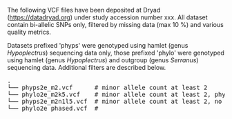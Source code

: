 The following VCF files have been deposited at Dryad (https://datadryad.org) under study accession number xxx. All dataset contain bi-allelic SNPs only, filtered by missing data (max 10 %) and various quality metrics.

Datasets prefixed 'phyps' were genotyped using hamlet (genus *Hypoplectrus*) sequencing data only, those prefixed 'phylo' were genotyped using hamlet (genus *Hypoplectrus*) and outgroup (genus *Serranus*) sequencing data. Additional filters are described below.

<pre>
.
└── phyps2e_m2.vcf      # minor allele count at least 2
└── phylo2e_m2k5.vcf    # minor allele count at least 2, physical distance between sites at least 5000 bp (used for IQ-TREE)
└── phyps2e_m2n1l5.vcf  # minor allele count at least 2, no missing data, filtered by linkage disequilibrium (see Methods; used for Admixture)
└── phylo2e_phased.vcf  # 
</pre>

